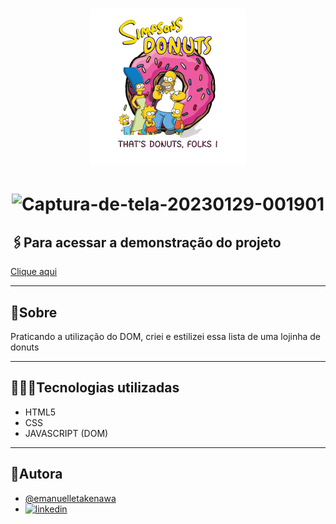 <h1 align="center">
     <img src="assets/img/logo.png" alt="logo" width=250>
</h1>

<h1 align="center">
<img src="https://i.ibb.co/DR1vH3X/Captura-de-tela-20230129-001901.png" alt="Captura-de-tela-20230129-001901" width=520>
</h1>


## 🖇️Para acessar a demonstração do projeto

[Clique aqui](https://javascript-dom-simpsons-donuts-uzy5.vercel.app/)



<hr>

## 📜Sobre

Praticando a utilização do DOM, criei e estilizei essa lista de uma lojinha de donuts

<hr>

## 👩🏻‍💻Tecnologias utilizadas
- HTML5
- CSS
- JAVASCRIPT (DOM)

<hr>

## 🧡Autora
- [@emanuelletakenawa](https://github.com/emanuelletakenawa) <br>
- [![linkedin](https://img.shields.io/badge/linkedin-0A66C2?style=for-the-badge&logo=linkedin&logoColor=white)](https://www.linkedin.com/in/emanuelle-takenawa-32b6a1257)

